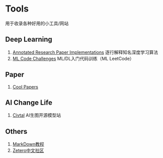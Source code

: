 # Tools
用于收录各种好用的小工具/网站
## Deep Learning
1. [Annotated Research Paper Implementations](https://nn.labml.ai/index.html) 逐行解释知名深度学习算法
2. [ML Code Challenges](https://www.deep-ml.com/) ML/DL入门代码训练（ML LeetCode）
## Paper
1. [Cool Papers](https://papers.cool)
## AI Change Life
1. [Civtal](https://civitai.com/) AI生图开源模型站
## Others
1. [MarkDown教程](https://nn.labml.ai/index.html)
2. [Zetero中文社区](https://zotero-chinese.com/user-guide/)
